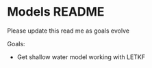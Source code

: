 # Models README
Please update this read me as goals evolve

Goals:
 - Get shallow water model working with LETKF

